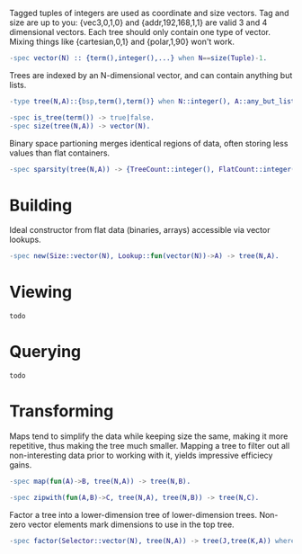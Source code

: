 Tagged tuples of integers are used as coordinate and size vectors. Tag and size
are up to you: {vec3,0,1,0} and {addr,192,168,1,1} are valid 3 and 4 dimensional
vectors.  Each tree should only contain one type of vector. Mixing things like
{cartesian,0,1} and {polar,1,90} won't work.

```erlang
-spec vector(N) :: {term(),integer(),...} when N==size(Tuple)-1.
```
Trees are indexed by an N-dimensional vector, and can contain anything but lists.

```erlang
-type tree(N,A)::{bsp,term(),term()} when N::integer(), A::any_but_list().
```
```erlang
-spec is_tree(term()) -> true|false.
-spec size(tree(N,A)) -> vector(N).
```

Binary space partioning merges identical regions of data, often storing less values than flat containers.

```erlang
-spec sparsity(tree(N,A)) -> {TreeCount::integer(), FlatCount::integer()}.
```

Building
========
Ideal constructor from flat data (binaries, arrays) accessible via vector lookups.

```erlang
-spec new(Size::vector(N), Lookup::fun(vector(N))->A) -> tree(N,A).
```

Viewing
=======
    todo

Querying
========
    todo

Transforming
============
Maps tend to simplify the data while keeping size the same, making it more
repetitive, thus making the tree much smaller. Mapping a tree to filter out all
non-interesting data prior to working with it, yields impressive efficiecy
gains.

```erlang
-spec map(fun(A)->B, tree(N,A)) -> tree(N,B).
```

```erlang
-spec zipwith(fun(A,B)->C, tree(N,A), tree(N,B)) -> tree(N,C).
```
Factor a tree into a lower-dimension tree of lower-dimension trees. Non-zero
vector elements mark dimensions to use in the top tree.

```erlang
-spec factor(Selector::vector(N), tree(N,A)) -> tree(J,tree(K,A)) where J+K=N.
```

